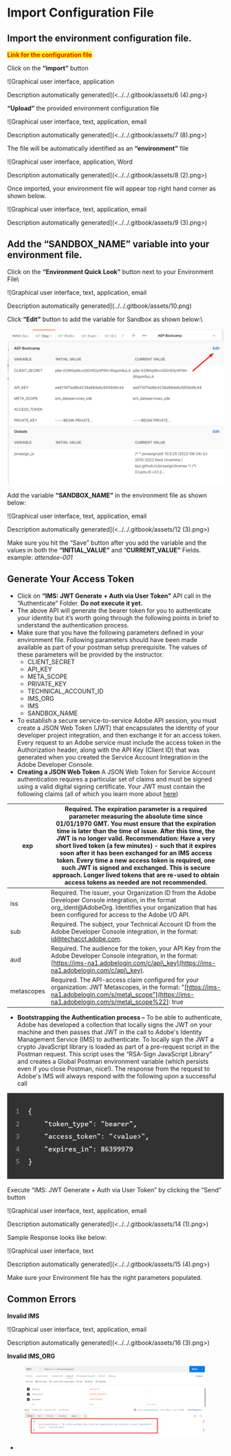 # Import Configuration File

## **Import the environment configuration file.**

<mark style="color:red;">**Link for the configuration file**</mark>

Click on the **“import”** button

![Graphical user interface, application

Description automatically generated](<../../.gitbook/assets/6 (4).png>)

**“Upload”** the provided environment configuration file

![Graphical user interface, text, application, email

Description automatically generated](<../../.gitbook/assets/7 (8).png>)

The file will be automatically identified as an **“environment”** file

![Graphical user interface, application, Word

Description automatically generated](<../../.gitbook/assets/8 (2).png>)

Once imported, your environment file will appear top right hand corner as shown below.

![Graphical user interface, text, application, email

Description automatically generated](<../../.gitbook/assets/9 (3).png>)

## **Add the “SANDBOX\_NAME” variable into your environment file.**

Click on the **“Environment Quick Look”** button next to your Environment File\


![Graphical user interface, text, application, email

Description automatically generated](../../.gitbook/assets/10.png)

Click **“Edit”** button to add the variable for Sandbox as shown below:\


![](../../.gitbook/assets/11.png)

Add the variable **“SANDBOX\_NAME”** in the environment file as shown below:

![Graphical user interface, text, application, email

Description automatically generated](<../../.gitbook/assets/12 (3).png>)

Make sure you hit the “Save” button after you add the variable and the values in both the **“INITIAL\_VALUE”** and “**CURRENT\_VALUE”** Fields. example: _attendee-001_

## **Generate Your Access Token**

* Click on **“IMS: JWT Generate + Auth via User Token”** API call in the “Authenticate” Folder. **Do not execute it yet.**
* The above API will generate the bearer token for you to authenticate your identity but it’s worth going through the following points in brief to understand the authentication process.
* Make sure that you have the following parameters defined in your environment file. Following parameters should have been made available as part of your postman setup prerequisite. The values of these parameters will be provided by the instructor.
  * CLIENT\_SECRET
  * API\_KEY
  * META\_SCOPE
  * PRIVATE\_KEY
  * TECHNICAL\_ACCOUNT\_ID
  * IMS\_ORG
  * IMS
  * SANDBOX\_NAME
* To establish a secure service-to-service Adobe API session, you must create a JSON Web Token (JWT) that encapsulates the identity of your developer project integration, and then exchange it for an access token. Every request to an Adobe service must include the access token in the Authorization header, along with the API Key (Client ID) that was generated when you created the Service Account Integration in the Adobe Developer Console.
* **Creating a JSON Web Token** A JSON Web Token for Service Account authentication requires a particular set of claims and must be signed using a valid digital signing certificate. Your JWT must contain the following claims (all of which you learn more about [here](https://developer.adobe.com/developer-console/docs/guides/authentication/JWT/))

| exp        | Required. The expiration parameter is a required parameter measuring the absolute time since 01/01/1970 GMT. You must ensure that the expiration time is later than the time of issue. After this time, the JWT is no longer valid. Recommendation: Have a very short lived token (a few minutes) - such that it expires soon after it has been exchanged for an IMS access token. Every time a new access token is required, one such JWT is signed and exchanged. This is secure approach. Longer lived tokens that are re-used to obtain access tokens as needed are not recommended. |
| ---------- | ---------------------------------------------------------------------------------------------------------------------------------------------------------------------------------------------------------------------------------------------------------------------------------------------------------------------------------------------------------------------------------------------------------------------------------------------------------------------------------------------------------------------------------------------------------------------------------------- |
| iss        | Required. The issuer, your Organization ID from the Adobe Developer Console integration, in the format org\_ident@AdobeOrg. Identifies your organization that has been configured for access to the Adobe I/O API.                                                                                                                                                                                                                                                                                                                                                                       |
| sub        | Required. The subject, your Technical Account ID from the Adobe Developer Console integration, in the format: [id@techacct.adobe.com](mailto:id@techacct.adobe.com).                                                                                                                                                                                                                                                                                                                                                                                                                     |
| aud        | Required. The audience for the token, your API Key from the Adobe Developer Console integration, in the format: [https://ims-na1.adobelogin.com/c/api\_key](https://ims-na1.adobelogin.com/c/api\_key).                                                                                                                                                                                                                                                                                                                                                                                  |
| metascopes | Required. The API-access claim configured for your organization: JWT Metascopes, in the format: "[https://ims-na1.adobelogin.com/s/meta\_scope"](https://ims-na1.adobelogin.com/s/meta\_scope%22): true                                                                                                                                                                                                                                                                                                                                                                                  |

* **Bootstrapping the Authentication process –** To be able to authenticate, Adobe has developed a collection that locally signs the JWT on your machine and then passes that JWT in the call to Adobe's Identity Management Service (IMS) to authenticate. To locally sign the JWT a crypto JavaScript library is loaded as part of a pre-request script in the Postman request. This script uses the “RSA-Sign JavaScript Library” and creates a Global Postman environment variable (which persists even if you close Postman, nice!). The response from the request to Adobe's IMS will always respond with the following upon a successful call

![](<../../.gitbook/assets/13 (2).png>)

Execute “IMS: JWT Generate + Auth via User Token” by clicking the “Send” button

![Graphical user interface, text, application, email

Description automatically generated](<../../.gitbook/assets/14 (1).png>)

Sample Response looks like below:

![Graphical user interface, text

Description automatically generated](<../../.gitbook/assets/15 (4).png>)

Make sure your Environment file has the right parameters populated.&#x20;

## Common Errors

**Invalid IMS**

![Graphical user interface, text, application, email

Description automatically generated](<../../.gitbook/assets/16 (3).png>)

**Invalid IMS\_ORG**

<figure><img src="../../.gitbook/assets/invalid IMS ORG.png" alt=""><figcaption></figcaption></figure>

*
